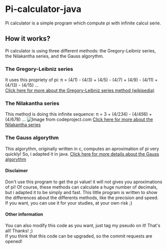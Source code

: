 # Pi-calculator-java
Pi calculator is a simple program which compute pi with infinite calcul serie.

## How it works?
Pi calculator is using three different methods: the Gregory-Leibniz series, the Nilakantha series, and the Gauss algorythm.

### The Gregory-Leibniz series
It uses this propriety of pi: π = (4/1) - (4/3) + (4/5) - (4/7) + (4/9) - (4/11) + (4/13) - (4/15) ...
<br/>[Click here for more about the Gregory-Leibniz series method (wikipedia)](https://en.wikipedia.org/wiki/Leibniz_formula_for_%CF%80)

### The Nilakantha series
This method is doing this infinite sequence: π = 3 + (4/2*3*4) - (4/4*5*6) + (4/6*7*8) ... ![Image from codeproject.com](https://www.codeproject.com/KB/recipes/813185/nilakantha.png
)
[Click here for more about the Nilakantha series](https://www.researchgate.net/publication/283579663_Nilakantha's_accelerated_series_for_pi)

### The Gauss algorythm
This algorythm, originally written in c, computes an aproximation of pi very quickly! So, i adapted it in java.
[Click here for more details about the Gauss algorythm](https://cage.ugent.be/~hvernaev/Gauss-L.html)

#### Disclaimer
Don't use this program to get the pi value! it will not gives you aproximations of pi! Of course, these methods can calculate a huge number of decimals, but 
i adapted it to be simply and fast. This little program is written to show the differences about the differents methods, like the precision and speed.
If you want, you can use it for your studies, at your own risk ;)

#### Other information
You can also modify this code as you want, just tag my pseudo on it! That's all! Thanks! ;)
<br/>If you think that this code can be upgraded, so the commit requests are opened!
